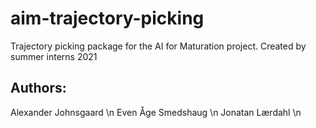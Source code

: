 # aim-trajectory-picking
Trajectory picking package for the AI for Maturation project. Created by summer interns 2021

## Authors: ## 
Alexander Johnsgaard \n
Even Åge Smedshaug \n
Jonatan Lærdahl \n